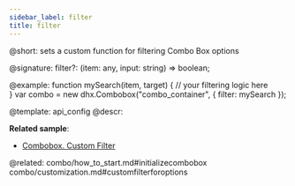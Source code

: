 ```yaml
---
sidebar_label: filter
title: filter
---          
```


@short: sets a custom function for filtering Combo Box options

@signature: filter?: (item: any, input: string) => boolean;

@example: 
function mySearch(item, target) {
    // your filtering logic here            
}
var combo = new dhx.Combobox("combo_container", {
    filter: mySearch
});



@template:	api_config
@descr: 


**Related sample**:
- [Combobox. Custom Filter](https://snippet.dhtmlx.com/791incm9)

@related: combo/how_to_start.md#initializecombobox
combo/customization.md#customfilterforoptions